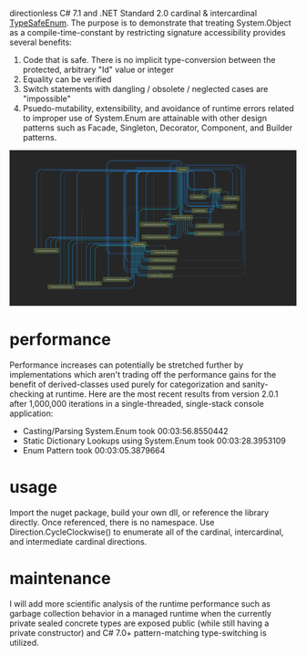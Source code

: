  directionless
C# 7.1 and .NET Standard 2.0 cardinal & intercardinal [TypeSafeEnum](https://en.wikibooks.org/wiki/More_C%2B%2B_Idioms/Type_Safe_Enum). The purpose is to demonstrate that treating System.Object as a compile-time-constant by restricting signature accessibility provides several benefits:

1. Code that is safe. There is no implicit type-conversion between the protected, arbitrary "Id" value or integer
2. Equality can be verified
3. Switch statements with dangling / obsolete / neglected cases are "impossible"
4. Psuedo-mutability, extensibility, and avoidance of runtime errors related to improper use of System.Enum are attainable with other design patterns such as Facade, Singleton, Decorator, Component, and Builder patterns.

![directionless](https://github.com/sethrudesill/directionless/blob/master/directionless-type-dependency-diagram.png)

# performance
Performance increases can potentially be stretched further by implementations which aren't trading off the performance gains for the benefit of derived-classes used purely for categorization and sanity-checking at runtime. Here are the most recent results from version 2.0.1 after 1,000,000 iterations in a single-threaded, single-stack console application:

* Casting/Parsing System.Enum took 00:03:56.8550442
* Static Dictionary Lookups using System.Enum took 00:03:28.3953109
* Enum Pattern took 00:03:05.3879664

# usage
Import the nuget package, build your own dll, or reference the library directly. Once referenced, there is no namespace. Use Direction.CycleClockwise() to enumerate all of the cardinal, intercardinal, and intermediate cardinal directions. 

# maintenance
I will add more scientific analysis of the runtime performance such as garbage collection behavior in a managed runtime when the currently private sealed concrete types are exposed public (while still having a private constructor) and C# 7.0+ pattern-matching type-switching is utilized.
